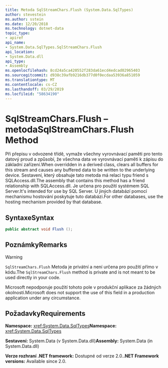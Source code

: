 ```yaml
---
title: Metoda SqlStreamChars.Flush (System.Data.SqlTypes)
author: stevestein
ms.author: sstein
ms.date: 12/20/2018
ms.technology: dotnet-data
topic_type:
- apiref
api_name:
- System.Data.SqlTypes.SqlStreamChars.Flush
api_location:
- System.Data.dll
api_type:
- Assembly
ms.openlocfilehash: 8cd24a5ca420552f283da61ecd4edcad02965403
ms.sourcegitcommit: d938c39afb9216db377d0f0ecdaa53936a851059
ms.translationtype: MT
ms.contentlocale: cs-CZ
ms.lasthandoff: 03/29/2019
ms.locfileid: "58634190"
---
```

# <a name="sqlstreamcharsflush-method"></a><span data-ttu-id="bcfff-102">SqlStreamChars.Flush – metoda</span><span class="sxs-lookup"><span data-stu-id="bcfff-102">SqlStreamChars.Flush Method</span></span>

<span data-ttu-id="bcfff-103">Při přepisu v odvozené třídě, vymaže všechny vyrovnávací paměti pro tento datový proud a způsobí, že všechna data ve vyrovnávací paměti k zápisu do základní zařízení.</span><span class="sxs-lookup"><span data-stu-id="bcfff-103">When overridden in a derived class, clears all buffers for this stream and causes any buffered data to be written to the underlying device.</span></span> <span data-ttu-id="bcfff-104">Sestavení, který obsahuje tato metoda má relaci typu friend s SQLAccess.dll.</span><span class="sxs-lookup"><span data-stu-id="bcfff-104">The assembly that contains this method has a friend relationship with SQLAccess.dll.</span></span> <span data-ttu-id="bcfff-105">Je určena pro použití systémem SQL Server.</span><span class="sxs-lookup"><span data-stu-id="bcfff-105">It's intended for use by SQL Server.</span></span> <span data-ttu-id="bcfff-106">U jiných databází pomocí mechanismu hostování poskytuje tuto databázi.</span><span class="sxs-lookup"><span data-stu-id="bcfff-106">For other databases, use the hosting mechanism provided by that database.</span></span>

## <a name="syntax"></a><span data-ttu-id="bcfff-107">Syntaxe</span><span class="sxs-lookup"><span data-stu-id="bcfff-107">Syntax</span></span>

```csharp
public abstract void Flush ();
```

## <a name="remarks"></a><span data-ttu-id="bcfff-108">Poznámky</span><span class="sxs-lookup"><span data-stu-id="bcfff-108">Remarks</span></span>

> [!WARNING]
> <span data-ttu-id="bcfff-109">`SqlStreamChars.Flush` Metoda je privátní a není určena pro použití přímo v kódu.</span><span class="sxs-lookup"><span data-stu-id="bcfff-109">The `SqlStreamChars.Flush` method is private and is not meant to be used directly in your code.</span></span>
>
> <span data-ttu-id="bcfff-110">Microsoft nepodporuje použití tohoto pole v produkční aplikace za žádných okolností.</span><span class="sxs-lookup"><span data-stu-id="bcfff-110">Microsoft does not support the use of this field in a production application under any circumstance.</span></span>

## <a name="requirements"></a><span data-ttu-id="bcfff-111">Požadavky</span><span class="sxs-lookup"><span data-stu-id="bcfff-111">Requirements</span></span>

<span data-ttu-id="bcfff-112">**Namespace:** <xref:System.Data.SqlTypes></span><span class="sxs-lookup"><span data-stu-id="bcfff-112">**Namespace:** <xref:System.Data.SqlTypes></span></span>

<span data-ttu-id="bcfff-113">**Sestavení:** System.Data (v System.Data.dll)</span><span class="sxs-lookup"><span data-stu-id="bcfff-113">**Assembly:** System.Data (in System.Data.dll)</span></span>

<span data-ttu-id="bcfff-114">**Verze rozhraní .NET framework:** Dostupné od verze 2.0.</span><span class="sxs-lookup"><span data-stu-id="bcfff-114">**.NET Framework versions:** Available since 2.0.</span></span>